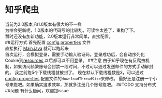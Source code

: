 ﻿知乎爬虫
====  
当前为2.0版本,和1.0版本有很大的不一样<br>
为啥会更新呢，1.0版本的代码写的比较乱，可读性太差了，重构了下。<br>
暂时还没有加新功能，2.0版本运行非常简单，直接配置。<br>
##运行方式
首先配置 [config.properties](https://github.com/wycm/mycrawler/blob/2.0/ZhihuCrawler/src/main/resources/config.properties) 文件<br>
直接执行 [Main.java](https://github.com/wycm/mycrawler/blob/2.0/ZhihuCrawler/src/main/java/com/crawl/Main.java) 就可以跑起来<br>
首次运行，会模拟登录，需要手动输入验证码，登录成功后，会自动序列化Cookie到[resources](https://github.com/wycm/mycrawler/blob/2.0/ZhihuCrawler/src/main/resources),以后都可以不用登录。
##注意
由于知乎现在有反爬虫机制，如果访问频繁账号会封禁一段时间，不过可以通过发送邮件的方式手动解封的。
我之前跑5个下载线程就被封了。
现在默认下载线程数是3，可以通过 [config.properties](https://github.com/wycm/mycrawler/blob/2.0/ZhihuCrawler/src/main/resources/config.properties) 配置文件的`downloadThreadSize`来修改。
最好还是注册一个小号来跑吧。如果确实追求效率，那就多注册几个账号跑吧。
##TODO
支持分布式
##问题
有什么疑问，欢迎提issue

